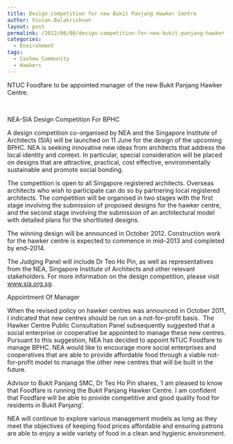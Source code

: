 ```yaml
---
title: Design competition for new Bukit Panjang Hawker Centre
author: Vivian.Balakrishnan
layout: post
permalink: /2012/06/08/design-competition-for-new-bukit-panjang-hawker-centre/
categories:
  - Environment
tags:
  - Cashew Community
  - Hawkers
---
```

<p>NTUC Foodfare to be appointed manager of the new Bukit Panjang Hawker Centre.</p>

<p> </p>

<p>NEA-SIA Design Competition For BPHC</p>

<p>A design competition co-organised by NEA and the Singapore Institute of Architects (SIA) will be launched on 11 June for the design of the upcoming BPHC. NEA is seeking innovative new ideas from architects that address the local identity and context. In particular, special consideration will be placed on designs that are attractive, practical, cost effective, environmentally sustainable and promote social bonding.</p>

<p>The competition is open to all Singapore registered architects. Overseas architects who wish to participate can do so by partnering local registered architects. The competition will be organised in two stages with the first stage involving the submission of proposed designs for the hawker centre, and the second stage involving the submission of an architectural model with detailed plans for the shortlisted designs.</p>

<p>The winning design will be announced in October 2012. Construction work for the hawker centre is expected to commence in mid&#8211;2013 and completed by end&#8211;2014.</p>

<p>The Judging Panel will include Dr Teo Ho Pin, as well as representatives from the NEA, Singapore Institute of Architects and other relevant stakeholders. For more information on the design competition, please visit <a href="http://www.sia.org.sg">www.sia.org.sg</a>.</p>

<p>Appointment Of Manager</p>

<p>When the revised policy on hawker centres was announced in October 2011, I indicated that new centres should be run on a not-for-profit basis.  The Hawker Centre Public Consultation Panel subsequently suggested that a social enterprise or cooperative be appointed to manage these new centres. Pursuant to this suggestion, NEA has decided to appoint NTUC Foodfare to manage BPHC. NEA would like to encourage more social enterprises and cooperatives that are able to provide affordable food through a viable not-for-profit model to manage the other new centres that will be built in the future.</p>

<p>Advisor to Bukit Panjang SMC, Dr Teo Ho Pin shares, &#8216;I am pleased to know that Foodfare is running the Bukit Panjang Hawker Centre. I am confident that Foodfare will be able to provide competitive and good quality food for residents in Bukit Panjang&#8217;.</p>

<p>NEA will continue to explore various management models as long as they meet the objectives of keeping food prices affordable and ensuring patrons are able to enjoy a wide variety of food in a clean and hygienic environment.</p>

<p> </p>
